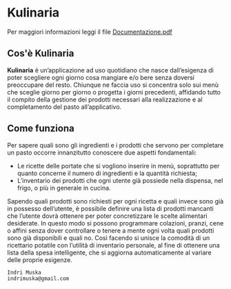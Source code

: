 Kulinaria
==============================================================
Per maggiori informazioni leggi il file [Documentazione.pdf](https://github.com/indrimuska/Kulinaria/raw/master/Documentazione.pdf)


Cos'è Kulinaria
----------------------------------
**Kulinaria** è un’applicazione ad uso quotidiano che nasce dall’esigenza di poter scegliere ogni giorno cosa mangiare e/o bere senza doversi preoccupare del resto. Chiunque ne faccia uso si concentra solo sui menù che sceglie giorno per giorno o progetta i giorni precedenti, affidando tutto il compito della gestione dei prodotti necessari alla realizzazione e al completamento del pasto all’applicativo.

Come funziona
----------------------------------
Per sapere quali sono gli ingredienti e i prodotti che servono per completare un pasto occorre innanzitutto conoscere due aspetti fondamentali:
- Le ricette delle portate che si vogliono inserire in menù, soprattutto per quanto concerne il numero di ingredienti e la quantità richiesta;
- L’inventario dei prodotti che ogni utente già possiede nella dispensa, nel frigo, o più in generale in cucina.

Sapendo quali prodotti sono richiesti per ogni ricetta e quali invece sono già in possesso dell’utente, è possibile definire una lista di prodotti mancanti che l’utente dovrà ottenere per poter concretizzare le scelte alimentari desiderate.
In questo modo si possono programmare colazioni, pranzi, cene o affini senza dover controllare o tenere a mente ogni volta quali prodotti sono già disponibili e quali no. Così facendo si unisce la comodità di un ricettario potatile con l’utilità di inventario personale, al fine di ottenere una lista della spesa intelligente, che si aggiorna automaticamente al variare delle proprie esigenze.



	Indri Muska
	indrimuska@gmail.com
